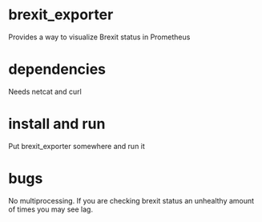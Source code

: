 # brexit_exporter
Provides a way to visualize Brexit status in Prometheus

# dependencies

Needs netcat and curl

# install and run

Put brexit_exporter somewhere and run it

# bugs

No multiprocessing. If you are checking brexit status an unhealthy amount of times you may see lag.
